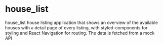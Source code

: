 # house_list
house_list
house listing application that shows an overview of the
available houses with a detail page of every listing, with styled-components for styling
and React Navigation for routing. The data is fetched from a mock API
